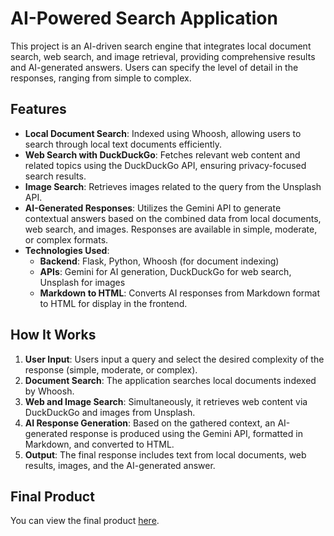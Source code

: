 # AI-Powered Search Application

This project is an AI-driven search engine that integrates local document search, web search, and image retrieval, providing comprehensive results and AI-generated answers. Users can specify the level of detail in the responses, ranging from simple to complex.

## Features

- **Local Document Search**: Indexed using Whoosh, allowing users to search through local text documents efficiently.
- **Web Search with DuckDuckGo**: Fetches relevant web content and related topics using the DuckDuckGo API, ensuring privacy-focused search results.
- **Image Search**: Retrieves images related to the query from the Unsplash API.
- **AI-Generated Responses**: Utilizes the Gemini API to generate contextual answers based on the combined data from local documents, web search, and images. Responses are available in simple, moderate, or complex formats.
- **Technologies Used**:
  - **Backend**: Flask, Python, Whoosh (for document indexing)
  - **APIs**: Gemini for AI generation, DuckDuckGo for web search, Unsplash for images
  - **Markdown to HTML**: Converts AI responses from Markdown format to HTML for display in the frontend.

## How It Works

1. **User Input**: Users input a query and select the desired complexity of the response (simple, moderate, or complex).
2. **Document Search**: The application searches local documents indexed by Whoosh.
3. **Web and Image Search**: Simultaneously, it retrieves web content via DuckDuckGo and images from Unsplash.
4. **AI Response Generation**: Based on the gathered context, an AI-generated response is produced using the Gemini API, formatted in Markdown, and converted to HTML.
5. **Output**: The final response includes text from local documents, web results, images, and the AI-generated answer.

## Final Product

You can view the final product [here](https://open-search-gpt.vercel.app/).
